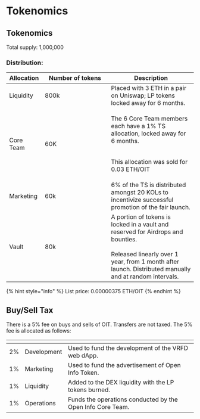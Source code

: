 # Tokenomics

## Tokenomics

Total supply: 1,000,000

### Distribution:

<table><thead><tr><th>Allocation</th><th width="162">Number of tokens</th><th>Description</th></tr></thead><tbody><tr><td>Liquidity</td><td>800k</td><td>Placed with 3 ETH in a pair on Uniswap; LP tokens locked away for 6 months.</td></tr><tr><td>Core Team</td><td>60K</td><td><p>The 6 Core Team members each have a 1% TS allocation, locked away for 6 months. </p><p><br>This allocation was sold for 0.03 ETH/OIT</p></td></tr><tr><td>Marketing</td><td>60k</td><td>6% of the TS is distributed amongst 20 KOLs to incentivize successful promotion of the fair launch.</td></tr><tr><td>Vault</td><td>80k</td><td>A portion of tokens is locked in a vault and reserved for Airdrops and bounties. <br><br>Released linearly over 1 year, from 1 month after launch. Distributed manually and at random intervals.</td></tr></tbody></table>

{% hint style="info" %}
List price: 0.00000375 ETH/OIT
{% endhint %}

## Buy/Sell Tax

There is a 5% fee on buys and sells of OIT. Transfers are not taxed. The 5% fee is allocated as follows:

<table data-card-size="large" data-view="cards" data-full-width="false"><thead><tr><th></th><th></th><th></th></tr></thead><tbody><tr><td>2%</td><td>Development</td><td>Used to fund the development of the VRFD web dApp.</td></tr><tr><td>1%</td><td>Marketing</td><td>Used to fund the advertisement of Open Info Token.</td></tr><tr><td>1%</td><td>Liquidity</td><td>Added to the DEX liquidity with the LP tokens burned.</td></tr><tr><td>1%</td><td>Operations</td><td>Funds the operations conducted by the Open Info Core Team.</td></tr></tbody></table>
